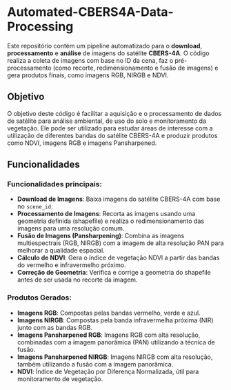 # Automated-CBERS4A-Data-Processing

Este repositório contém um pipeline automatizado para o **download**, **processamento** e **análise** de imagens do satélite **CBERS-4A**. O código realiza a coleta de imagens com base no ID da cena, faz o pré-processamento (como recorte, redimensionamento e fusão de imagens) e gera produtos finais, como imagens RGB, NIRGB e NDVI.

## Objetivo
O objetivo deste código é facilitar a aquisição e o processamento de dados de satélite para análise ambiental, de uso do solo e monitoramento da vegetação. Ele pode ser utilizado para estudar áreas de interesse com a utilização de diferentes bandas do satélite CBERS-4A e produzir produtos como NDVI, imagens RGB e imagens Pansharpened.

## Funcionalidades

### Funcionalidades principais:
- **Download de Imagens**: Baixa imagens do satélite CBERS-4A com base no `scene_id`.
- **Processamento de Imagens**: Recorta as imagens usando uma geometria definida (shapefile) e realiza o redimensionamento das imagens para uma resolução comum.
- **Fusão de Imagens (Pansharpening)**: Combina as imagens multiespectrais (RGB, NIRGB) com a imagem de alta resolução PAN para melhorar a qualidade espacial.
- **Cálculo de NDVI**: Gera o índice de vegetação NDVI a partir das bandas do vermelho e infravermelho próximo.
- **Correção de Geometria**: Verifica e corrige a geometria do shapefile antes de ser usada no recorte da imagem.

### Produtos Gerados:
- **Imagens RGB**: Compostas pelas bandas vermelho, verde e azul.
- **Imagens NIRGB**: Compostas pela banda infravermelha próxima (NIR) junto com as bandas RGB.
- **Imagens Pansharpened RGB**: Imagens RGB com alta resolução, combinadas com a imagem panorâmica (PAN) utilizando a técnica de fusão.
- **Imagens Pansharpened NIRGB**: Imagens NIRGB com alta resolução, também utilizando a fusão com a imagem panorâmica.
- **NDVI**: Índice de Vegetação por Diferença Normalizada, útil para monitoramento de vegetação.
